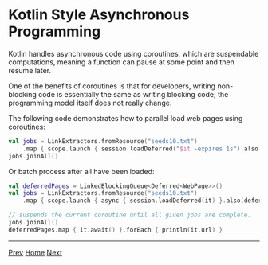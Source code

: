 Kotlin Style Asynchronous Programming
=

Kotlin handles asynchronous code using coroutines, which are suspendable computations, meaning a function can pause at some point and then resume later.

One of the benefits of coroutines is that for developers, writing non-blocking code is essentially the same as writing blocking code; the programming model itself does not really change.

The following code demonstrates how to parallel load web pages using coroutines:

```kotlin
val jobs = LinkExtractors.fromResource("seeds10.txt")
    .map { scope.launch { session.loadDeferred("$it -expires 1s").also { println(it.url) } } }
jobs.joinAll()
```

Or batch process after all have been loaded:

```kotlin
val deferredPages = LinkedBlockingQueue<Deferred<WebPage>>()
val jobs = LinkExtractors.fromResource("seeds10.txt")
    .map { scope.launch { async { session.loadDeferred(it) }.also(deferredPages::add) } }

// suspends the current coroutine until all given jobs are complete.
jobs.joinAll()
deferredPages.map { it.await() }.forEach { println(it.url) }
```

------

[Prev](6Java-style-async.md) [Home](1home.md) [Next](8continuous-crawling.md)
